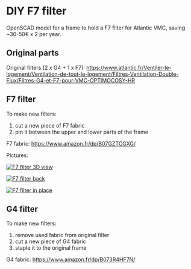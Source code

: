 # DIY F7 filter

OpenSCAD model for a frame to hold a F7 filter for Atlantic VMC, saving ~30-50€ x 2 per year.

## Original parts

Original filters (2 x G4 + 1 x F7): https://www.atlantic.fr/Ventiler-le-logement/Ventilation-de-tout-le-logement/Filtres-Ventilation-Double-Flux/Filtres-G4-et-F7-pour-VMC-OPTIMOCOSY-HR

## F7 filter

To make new filters:

1. cut a new piece of F7 fabric
2. pin it between the upper and lower parts of the frame

F7 fabric: https://www.amazon.fr/dp/B07GZTCGXG/

Pictures:

[![F7 filter 3D view](https://i.imgur.com/rdTV9PHl.png)](https://i.imgur.com/rdTV9PH.png)

[![F7 filter back](https://i.imgur.com/VqkCIYtl.jpg)](https://i.imgur.com/VqkCIYt.jpg)

[![F7 filter in place](https://i.imgur.com/eYV1ZVLl.jpg)](https://i.imgur.com/eYV1ZVL.jpg)

## G4 filter

To make new filters:

1. remove used fabric from original filter
2. cut a new piece of G4 fabric
3. staple it to the original frame

G4 fabric: https://www.amazon.fr/dp/B073R4HF7N/
